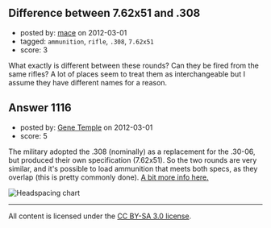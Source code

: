 ## Difference between 7.62x51 and .308

- posted by: [mace](https://stackexchange.com/users/-1/163-mace) on 2012-03-01
- tagged: `ammunition`, `rifle`, `.308`, `7.62x51`
- score: 3

What exactly is different between these rounds? Can they be fired from the same rifles? A lot of places seem to treat them as interchangeable but I assume they have different names for a reason.


## Answer 1116

- posted by: [Gene Temple](https://stackexchange.com/users/-1/254-gene-temple) on 2012-03-01
- score: 5

<p>The military adopted the .308 (nominally) as a replacement for the .30-06, but produced their own specification (7.62x51).  So the two rounds are very similar, and it's possible to load ammunition that meets both specs, as they overlap (this is pretty commonly done).  <a href="http://www.thefirearmblog.com/blog/2007/09/03/308-winchester-vs-762x51-nato/" rel="nofollow">A bit more info here.</a></p>

<p><img src="http://i.stack.imgur.com/WgRT3.png" alt="Headspacing chart"></p>




---

All content is licensed under the [CC BY-SA 3.0 license](https://creativecommons.org/licenses/by-sa/3.0/).
